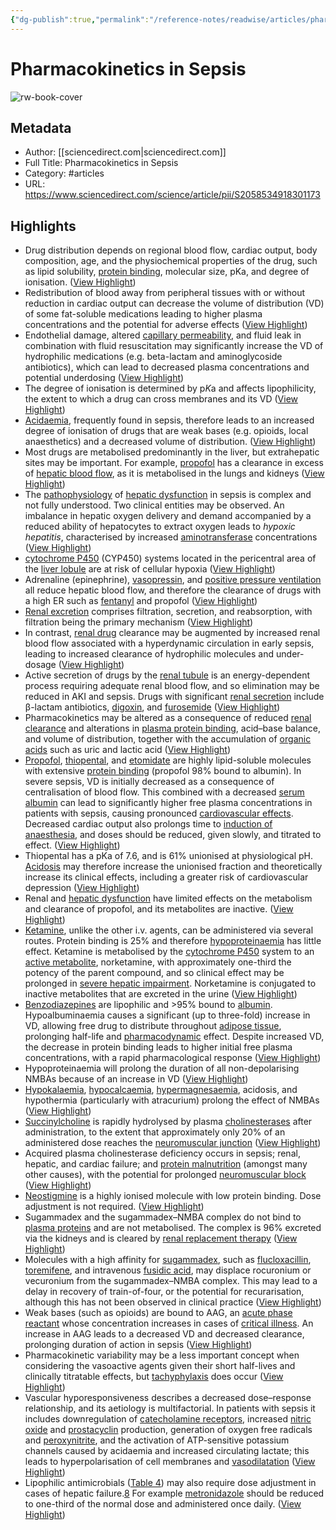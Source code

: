 ```yaml
---
{"dg-publish":true,"permalink":"/reference-notes/readwise/articles/pharmacokinetics-in-sepsis/"}
---
```


# Pharmacokinetics in Sepsis

![rw-book-cover](https://ars.els-cdn.com/content/image/1-s2.0-S2058534918X00146-cov150h.gif)

## Metadata
- Author: [[sciencedirect.com\|sciencedirect.com]]
- Full Title: Pharmacokinetics in Sepsis
- Category: #articles
- URL: https://www.sciencedirect.com/science/article/pii/S2058534918301173

## Highlights
- Drug distribution depends on regional blood flow, cardiac output, body composition, age, and the physiochemical properties of the drug, such as lipid solubility, [protein binding](https://www.sciencedirect.com/topics/medicine-and-dentistry/protein-binding), molecular size, pKa, and degree of ionisation. ([View Highlight](https://read.readwise.io/read/01gv6ck1anj7xd8hmy3t15r3sp))
- Redistribution of blood away from peripheral tissues with or without reduction in cardiac output can decrease the volume of distribution (VD) of some fat-soluble medications leading to higher plasma concentrations and the potential for adverse effects ([View Highlight](https://read.readwise.io/read/01gv6cm9mtg0qwfqdj47cthw76))
- Endothelial damage, altered [capillary permeability](https://www.sciencedirect.com/topics/medicine-and-dentistry/capillary-permeability), and fluid leak in combination with fluid resuscitation may significantly increase the VD of hydrophilic medications (e.g. beta-lactam and aminoglycoside antibiotics), which can lead to decreased plasma concentrations and potential underdosing ([View Highlight](https://read.readwise.io/read/01gv6cm0enm6nzzv8aj1cfhka6))
- The degree of ionisation is determined by p*K*a and affects lipophilicity, the extent to which a drug can cross membranes and its VD ([View Highlight](https://read.readwise.io/read/01gv6cn6n0gmvhf42gk7pnnyzf))
- [Acidaemia](https://www.sciencedirect.com/topics/medicine-and-dentistry/organic-acidemia), frequently found in sepsis, therefore leads to an increased degree of ionisation of drugs that are weak bases (e.g. opioids, local anaesthetics) and a decreased volume of distribution. ([View Highlight](https://read.readwise.io/read/01gv6cq3vwhbcrn3xg7t7zyx0d))
- Most drugs are metabolised predominantly in the liver, but extrahepatic sites may be important. For example, [propofol](https://www.sciencedirect.com/topics/medicine-and-dentistry/propofol) has a clearance in excess of [hepatic blood flow](https://www.sciencedirect.com/topics/medicine-and-dentistry/liver-blood-flow), as it is metabolised in the lungs and kidneys ([View Highlight](https://read.readwise.io/read/01gv6dkhpk6jexernepyr4c3ms))
- The [pathophysiology](https://www.sciencedirect.com/topics/medicine-and-dentistry/pathophysiology) of [hepatic dysfunction](https://www.sciencedirect.com/topics/medicine-and-dentistry/liver-dysfunction) in sepsis is complex and not fully understood. Two clinical entities may be observed. An imbalance in hepatic oxygen delivery and demand accompanied by a reduced ability of hepatocytes to extract oxygen leads to *hypoxic hepatitis*, characterised by increased [aminotransferase](https://www.sciencedirect.com/topics/medicine-and-dentistry/transaminase) concentrations ([View Highlight](https://read.readwise.io/read/01gv6dt40rjqy1h8kp2es89cjs))
- [cytochrome P450](https://www.sciencedirect.com/topics/medicine-and-dentistry/cytochrome-p450) (CYP450) systems located in the pericentral area of the [liver lobule](https://www.sciencedirect.com/topics/medicine-and-dentistry/liver-lobule) are at risk of cellular hypoxia ([View Highlight](https://read.readwise.io/read/01gv6dvct16tf6tsy0xe88wkw1))
- Adrenaline (epinephrine), [vasopressin](https://www.sciencedirect.com/topics/medicine-and-dentistry/vasopressin), and [positive pressure ventilation](https://www.sciencedirect.com/topics/medicine-and-dentistry/continuous-positive-airway-pressure) all reduce hepatic blood flow, and therefore the clearance of drugs with a high ER such as [fentanyl](https://www.sciencedirect.com/topics/medicine-and-dentistry/fentanyl) and propofol ([View Highlight](https://read.readwise.io/read/01gv6drnea1zjxezms3xsd1c3d))
- [Renal excretion](https://www.sciencedirect.com/topics/medicine-and-dentistry/urinary-excretion) comprises filtration, secretion, and reabsorption, with filtration being the primary mechanism ([View Highlight](https://read.readwise.io/read/01gv6e0zev6mcvady2qydtcxbn))
- In contrast, [renal drug](https://www.sciencedirect.com/topics/medicine-and-dentistry/renal-agent) clearance may be augmented by increased renal blood flow associated with a hyperdynamic circulation in early sepsis, leading to increased clearance of hydrophilic molecules and under-dosage ([View Highlight](https://read.readwise.io/read/01gv6e49v1qs2dq6ss9smtnb3g))
- Active secretion of drugs by the [renal tubule](https://www.sciencedirect.com/topics/medicine-and-dentistry/renal-tubule) is an energy-dependent process requiring adequate renal blood flow, and so elimination may be reduced in AKI and sepsis. Drugs with significant [renal secretion](https://www.sciencedirect.com/topics/medicine-and-dentistry/kidney-tubule-excretion) include β-lactam antibiotics, [digoxin](https://www.sciencedirect.com/topics/medicine-and-dentistry/digoxin), and [furosemide](https://www.sciencedirect.com/topics/medicine-and-dentistry/furosemide) ([View Highlight](https://read.readwise.io/read/01gv6e4s1cqnxj0tbke03cadmy))
- Pharmacokinetics may be altered as a consequence of reduced [renal clearance](https://www.sciencedirect.com/topics/medicine-and-dentistry/renal-clearance) and alterations in [plasma protein binding](https://www.sciencedirect.com/topics/medicine-and-dentistry/plasma-protein-binding), acid–base balance, and volume of distribution, together with the accumulation of [organic acids](https://www.sciencedirect.com/topics/medicine-and-dentistry/carboxylic-acid) such as uric and lactic acid ([View Highlight](https://read.readwise.io/read/01gv6e7waapa31v676n7kebzsv))
- [Propofol](https://www.sciencedirect.com/topics/medicine-and-dentistry/propofol), [thiopental](https://www.sciencedirect.com/topics/medicine-and-dentistry/thiopental), and [etomidate](https://www.sciencedirect.com/topics/medicine-and-dentistry/etomidate) are highly lipid-soluble molecules with extensive [protein binding](https://www.sciencedirect.com/topics/medicine-and-dentistry/protein-binding) (propofol 98% bound to albumin). In severe sepsis, VD is initially decreased as a consequence of centralisation of blood flow. This combined with a decreased [serum albumin](https://www.sciencedirect.com/topics/medicine-and-dentistry/serum-albumin) can lead to significantly higher free plasma concentrations in patients with sepsis, causing pronounced [cardiovascular effects](https://www.sciencedirect.com/topics/medicine-and-dentistry/cardiovascular-effect). Decreased cardiac output also prolongs time to [induction of anaesthesia](https://www.sciencedirect.com/topics/medicine-and-dentistry/induction-of-anesthesia), and doses should be reduced, given slowly, and titrated to effect. ([View Highlight](https://read.readwise.io/read/01gv6edh6e6nbv6qnapxrsfsx3))
- Thiopental has a pKa of 7.6, and is 61% unionised at physiological pH. [Acidosis](https://www.sciencedirect.com/topics/medicine-and-dentistry/acidosis) may therefore increase the unionised fraction and theoretically increase its clinical effects, including a greater risk of cardiovascular depression ([View Highlight](https://read.readwise.io/read/01gv6eh84x7ymsrnq68apxsz65))
- Renal and [hepatic dysfunction](https://www.sciencedirect.com/topics/medicine-and-dentistry/liver-dysfunction) have limited effects on the metabolism and clearance of propofol, and its metabolites are inactive. ([View Highlight](https://read.readwise.io/read/01gv6ej29c2stzdqtkfrwwfa4s))
- [Ketamine](https://www.sciencedirect.com/topics/medicine-and-dentistry/ketamine), unlike the other i.v. agents, can be administered via several routes. Protein binding is 25% and therefore [hypoproteinaemia](https://www.sciencedirect.com/topics/medicine-and-dentistry/hypoproteinemia) has little effect. Ketamine is metabolised by the [cytochrome P450](https://www.sciencedirect.com/topics/medicine-and-dentistry/cytochrome-p450) system to an [active metabolite](https://www.sciencedirect.com/topics/medicine-and-dentistry/active-metabolite), norketamine, with approximately one-third the potency of the parent compound, and so clinical effect may be prolonged in [severe hepatic impairment](https://www.sciencedirect.com/topics/medicine-and-dentistry/severe-hepatic-impairment). Norketamine is conjugated to inactive metabolites that are excreted in the urine ([View Highlight](https://read.readwise.io/read/01gv6ep5y8w8cxaygmn8zj4jb9))
- [Benzodiazepines](https://www.sciencedirect.com/topics/medicine-and-dentistry/benzodiazepine) are lipophilic and >95% bound to [albumin](https://www.sciencedirect.com/topics/medicine-and-dentistry/albumin). Hypoalbuminaemia causes a significant (up to three-fold) increase in VD, allowing free drug to distribute throughout [adipose tissue](https://www.sciencedirect.com/topics/medicine-and-dentistry/adipose-tissue), prolonging half-life and [pharmacodynamic](https://www.sciencedirect.com/topics/medicine-and-dentistry/pharmacodynamics) effect. Despite increased VD, the decrease in protein binding leads to higher initial free plasma concentrations, with a rapid pharmacological response ([View Highlight](https://read.readwise.io/read/01gv6evtey1rdzkagkw4hrd9qc))
- Hypoproteinaemia will prolong the duration of all non-depolarising NMBAs because of an increase in VD ([View Highlight](https://read.readwise.io/read/01gv6f0cdfv73jzwq0ptjt657s))
- [Hypokalaemia](https://www.sciencedirect.com/topics/medicine-and-dentistry/hypokalemia), [hypocalcaemia](https://www.sciencedirect.com/topics/medicine-and-dentistry/hypocalcaemia), [hypermagnesaemia](https://www.sciencedirect.com/topics/medicine-and-dentistry/hypermagnesemia), acidosis, and hypothermia (particularly with atracurium) prolong the effect of NMBAs ([View Highlight](https://read.readwise.io/read/01gv6f0r77mk2pc8z4nt584vec))
- [Succinylcholine](https://www.sciencedirect.com/topics/medicine-and-dentistry/suxamethonium) is rapidly hydrolysed by plasma [cholinesterases](https://www.sciencedirect.com/topics/medicine-and-dentistry/cholinesterase) after administration, to the extent that approximately only 20% of an administered dose reaches the [neuromuscular junction](https://www.sciencedirect.com/topics/medicine-and-dentistry/neuromuscular-junction) ([View Highlight](https://read.readwise.io/read/01gv6f1rxrbzvj9fnt4xhtmwqe))
- Acquired plasma cholinesterase deficiency occurs in sepsis; renal, hepatic, and cardiac failure; and [protein malnutrition](https://www.sciencedirect.com/topics/medicine-and-dentistry/kwashiorkor) (amongst many other causes), with the potential for prolonged [neuromuscular block](https://www.sciencedirect.com/topics/medicine-and-dentistry/neuromuscular-blocking) ([View Highlight](https://read.readwise.io/read/01gv6f2bhp74kbn8kg9xxdb41n))
- [Neostigmine](https://www.sciencedirect.com/topics/medicine-and-dentistry/neostigmine) is a highly ionised molecule with low protein binding. Dose adjustment is not required. ([View Highlight](https://read.readwise.io/read/01gv6f3ba7gh67sqw8yjdm0f1d))
- Sugammadex and the sugammadex–NMBA complex do not bind to [plasma proteins](https://www.sciencedirect.com/topics/medicine-and-dentistry/blood-proteins) and are not metabolised. The complex is 96% excreted via the kidneys and is cleared by [renal replacement therapy](https://www.sciencedirect.com/topics/medicine-and-dentistry/renal-replacement-therapy) ([View Highlight](https://read.readwise.io/read/01gv6f3zk7mqtrr1q1em59seqd))
- Molecules with a high affinity for [sugammadex](https://www.sciencedirect.com/topics/medicine-and-dentistry/sugammadex), such as [flucloxacillin](https://www.sciencedirect.com/topics/medicine-and-dentistry/flucloxacillin), [toremifene](https://www.sciencedirect.com/topics/medicine-and-dentistry/toremifene), and intravenous [fusidic acid](https://www.sciencedirect.com/topics/medicine-and-dentistry/fusidic-acid), may displace rocuronium or vecuronium from the sugammadex–NMBA complex. This may lead to a delay in recovery of train-of-four, or the potential for recurarisation, although this has not been observed in clinical practice ([View Highlight](https://read.readwise.io/read/01gv6f59jn92rx0ggvykkf6t1j))
- Weak bases (such as opioids) are bound to AAG, an [acute phase reactant](https://www.sciencedirect.com/topics/medicine-and-dentistry/acute-phase-protein) whose concentration increases in cases of [critical illness](https://www.sciencedirect.com/topics/medicine-and-dentistry/critical-illness). An increase in AAG leads to a decreased VD and decreased clearance, prolonging duration of action in sepsis ([View Highlight](https://read.readwise.io/read/01gv6fhw66ttcf9e3fra714sxk))
- Pharmacokinetic variability may be a less important concept when considering the vasoactive agents given their short half-lives and clinically titratable effects, but [tachyphylaxis](https://www.sciencedirect.com/topics/medicine-and-dentistry/tachyphylaxis) does occur ([View Highlight](https://read.readwise.io/read/01gv6fm8ezb1vwx6c14dzc2qk8))
- Vascular hyporesponsiveness describes a decreased dose–response relationship, and its aetiology is multifactorial. In patients with sepsis it includes downregulation of [catecholamine receptors](https://www.sciencedirect.com/topics/medicine-and-dentistry/catecholamine-receptor), increased [nitric oxide](https://www.sciencedirect.com/topics/medicine-and-dentistry/nitric-oxide) and [prostacyclin](https://www.sciencedirect.com/topics/medicine-and-dentistry/prostacyclin) production, generation of oxygen free radicals and [peroxynitrite](https://www.sciencedirect.com/topics/medicine-and-dentistry/peroxynitrite), and the activation of ATP-sensitive potassium channels caused by acidaemia and increased circulating lactate; this leads to hyperpolarisation of cell membranes and [vasodilatation](https://www.sciencedirect.com/topics/medicine-and-dentistry/vasodilatation) ([View Highlight](https://read.readwise.io/read/01gv6fnkywegs6471g6qh54b03))
- Lipophilic antimicrobials ([Table 4](https://www.sciencedirect.com/science/article/pii/S2058534918301173#tbl4)) may also require dose adjustment in cases of hepatic failure.[8](https://www.sciencedirect.com/science/article/pii/S2058534918301173#bib8) For example [metronidazole](https://www.sciencedirect.com/topics/medicine-and-dentistry/metronidazole) should be reduced to one-third of the normal dose and administered once daily. ([View Highlight](https://read.readwise.io/read/01gv6fskafk14w27tamz8zn9pc))
